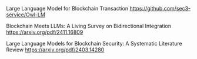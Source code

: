 Large Language Model for Blockchain Transaction   https://github.com/sec3-service/Owl-LM 

Blockchain Meets LLMs: A Living Survey on Bidirectional Integration   https://arxiv.org/pdf/2411.16809

Large Language Models for Blockchain Security:
A Systematic Literature Review   https://arxiv.org/pdf/2403.14280
